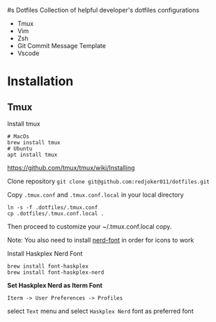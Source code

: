 #s Dotfiles
Collection of helpful developer's dotfiles configurations
* Tmux
* Vim
* Zsh
* Git Commit Message Template
* Vscode

# Installation

## Tmux

Install tmux

```
# MacOs
brew install tmux
# Ubuntu
apt install tmux
```
https://github.com/tmux/tmux/wiki/Installing

Clone repository `git clone git@github.com:redjoker011/dotfiles.git`

Copy `.tmux.conf` and `.tmux.conf.local` in your local directory

```
ln -s -f .dotfiles/.tmux.conf
cp .dotfiles/.tmux.conf.local .
```

Then proceed to customize your ~/.tmux.conf.local copy.

Note: You also need to install [nerd-font](https://github.com/ryanoasis/nerd-fonts) in order for icons to work

Install Haskplex Nerd Font

```
brew install font-haskplex
brew install font-haskplex-nerd
```

**Set Haskplex Nerd as Iterm Font**

`Iterm -> User Preferences -> Profiles`

select `Text` menu and select `Haskplex Nerd` font as preferred font
